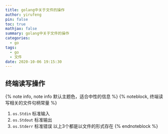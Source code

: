```yaml
---
title: golang中关于文件的操作
author: yirufeng
pin: false
toc: true
mathjax: false
summary: golang中关于文件的操作
categories:
  - go
tags:
  - go
  - 文件
date: 2020-10-06 19:15:30
---
```



## 终端读写操作
{% note info, note info 默认主题色，适合中性的信息 %}
{% noteblock, 终端读写相关的文件句柄常量 %}
1. `os.Stdin`  标准输入
2. `os.Stdout` 标准输出
3. `os.Stderr` 标准错误
以上3个都是以文件的形式存在
{% endnoteblock %}
